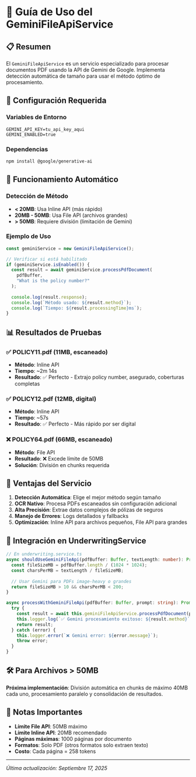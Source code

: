 # 🤖 Guía de Uso del GeminiFileApiService

## 📋 Resumen
El `GeminiFileApiService` es un servicio especializado para procesar documentos PDF usando la API de Gemini de Google. Implementa detección automática de tamaño para usar el método óptimo de procesamiento.

## 🔧 Configuración Requerida

### Variables de Entorno
```env
GEMINI_API_KEY=tu_api_key_aqui
GEMINI_ENABLED=true
```

### Dependencias
```bash
npm install @google/generative-ai
```

## 🚀 Funcionamiento Automático

### Detección de Método
- **< 20MB**: Usa Inline API (más rápido)
- **20MB - 50MB**: Usa File API (archivos grandes)
- **> 50MB**: Requiere división (limitación de Gemini)

### Ejemplo de Uso
```javascript
const geminiService = new GeminiFileApiService();

// Verificar si está habilitado
if (geminiService.isEnabled()) {
  const result = await geminiService.processPdfDocument(
    pdfBuffer, 
    "What is the policy number?"
  );
  
  console.log(result.response);
  console.log(`Método usado: ${result.method}`);
  console.log(`Tiempo: ${result.processingTime}ms`);
}
```

## 📊 Resultados de Pruebas

### ✅ POLICY11.pdf (11MB, escaneado)
- **Método**: Inline API
- **Tiempo**: ~2m 14s
- **Resultado**: ✅ Perfecto - Extrajo policy number, asegurado, coberturas completas

### ✅ POLICY12.pdf (12MB, digital) 
- **Método**: Inline API
- **Tiempo**: ~57s
- **Resultado**: ✅ Perfecto - Más rápido por ser digital

### ❌ POLICY64.pdf (66MB, escaneado)
- **Método**: File API
- **Resultado**: ❌ Excede límite de 50MB
- **Solución**: División en chunks requerida

## 🎯 Ventajas del Servicio

1. **Detección Automática**: Elige el mejor método según tamaño
2. **OCR Nativo**: Procesa PDFs escaneados sin configuración adicional
3. **Alta Precisión**: Extrae datos complejos de pólizas de seguros
4. **Manejo de Errores**: Logs detallados y fallbacks
5. **Optimización**: Inline API para archivos pequeños, File API para grandes

## 🔗 Integración en UnderwritingService

```typescript
// En underwriting.service.ts
async shouldUseGeminiFileApi(pdfBuffer: Buffer, textLength: number): Promise<boolean> {
  const fileSizeMB = pdfBuffer.length / (1024 * 1024);
  const charsPerMB = textLength / fileSizeMB;
  
  // Usar Gemini para PDFs image-heavy o grandes
  return fileSizeMB > 10 && charsPerMB < 200;
}

async processWithGeminiFileApi(pdfBuffer: Buffer, prompt: string): Promise<any> {
  try {
    const result = await this.geminiFileApiService.processPdfDocument(pdfBuffer, prompt);
    this.logger.log(`✅ Gemini procesamiento exitoso: ${result.method}`);
    return result;
  } catch (error) {
    this.logger.error(`❌ Gemini error: ${error.message}`);
    throw error;
  }
}
```

## 🛠️ Para Archivos > 50MB

**Próxima implementación**: División automática en chunks de máximo 40MB cada uno, procesamiento paralelo y consolidación de resultados.

## 📝 Notas Importantes

- **Límite File API**: 50MB máximo
- **Límite Inline API**: 20MB recomendado
- **Páginas máximas**: 1000 páginas por documento
- **Formatos**: Solo PDF (otros formatos solo extraen texto)
- **Costo**: Cada página = 258 tokens

---
*Última actualización: Septiembre 17, 2025*